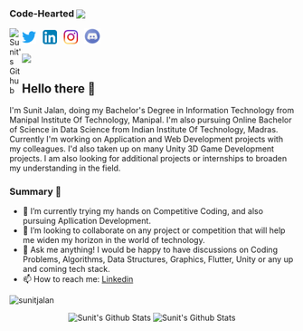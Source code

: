 ### Code-Hearted <img src="https://media.giphy.com/media/h741oEMnAUIILdX0kU/giphy.gif" width="50" align ="center">

<a href="https://github.com/sunitjalan">
  <img align="left" alt="Sunit's Github" width="22px" src="https://cdn.jsdelivr.net/npm/simple-icons@v3/icons/github.svg" />
</a>

<p>
  <a href="https://twitter.com/Sunit391"><img width="25" height="25" src="/resources/twitter.svg"></a>
  &nbsp;
  <a href="https://www.linkedin.com/in/sunitjalan"><img width="25" height="25" src="/resources/linkedin.svg"></a>
  &nbsp;
  <a href="https://www.instagram.com/sunitjalan"><img width="25" height="25" src="/resources/instagram.svg"></a>
  &nbsp;
  <a href="https://discord.com/Sunit#5965"><img width="29" height="28" src="/resources/discord.png"></a>
   &nbsp;
</p>

<p  align="left"><img src="https://raw.githubusercontent.com/chiraag-kakar/chiraag-kakar/master/hadder.gif">

## Hello there 👋
I'm Sunit Jalan, doing my Bachelor's Degree in Information Technology from Manipal Institute Of Technology, Manipal. I'm also pursuing Online Bachelor of Science in Data Science from Indian Institute Of Technology, Madras. Currently I'm working on Application and Web Development projects with my colleagues. I'd also taken up on many Unity 3D Game Development projects. I am also looking for additional projects or internships to broaden my understanding in the field.
### Summary 👨‍
- 🔭 I’m currently trying my hands on Competitive Coding, and also pursuing Apllication Development.
- 👯 I’m looking to collaborate on any project or competition that will help me widen my horizon in the world of technology.
- 💬 Ask me anything! I would be happy to have discussions on Coding Problems, Algorithms, Data Structures, Graphics, Flutter, Unity or any up and coming tech stack.
- 📫 How to reach me: [Linkedin](https://www.linkedin.com/in/sunitjalan/) 

<p align="left"> <img src="https://komarev.com/ghpvc/?username=sunitjalan&label=Profile Views&color=blue&style=plastic" alt="sunitjalan" /> </p>

<p align="center">
  <img width="48%" src="https://github-readme-stats.vercel.app/api?username=sunitjalan&show_icons=true&theme=tokyonight" alt="Sunit's Github Stats" />
  <img width="48%" src="https://github-readme-streak-stats.herokuapp.com/?user=sunitjalan&theme=tokyonight" alt="Sunit's Github Stats" />
</p>

